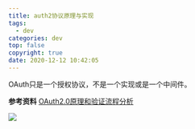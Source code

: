 ```yaml
---
title: auth2协议原理与实现
tags:
  - dev
categories: dev
top: false
copyright: true
date: 2020-12-12 10:42:05
---
```

OAuth只是一个授权协议，不是一个实现或是一个中间件。
<!--more-->

**参考资料**
[OAuth2.0原理和验证流程分析](https://www.jianshu.com/p/d74ce6ca0c33)

![](http://static.zhyjor.com/wexin.png)